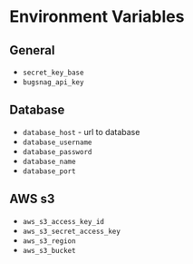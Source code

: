 # Environment Variables

## General
* `secret_key_base`
* `bugsnag_api_key`

## Database

* `database_host` - url to database
* `database_username`
* `database_password`
* `database_name`
* `database_port`

## AWS s3

* `aws_s3_access_key_id`
* `aws_s3_secret_access_key`
* `aws_s3_region`
* `aws_s3_bucket`
